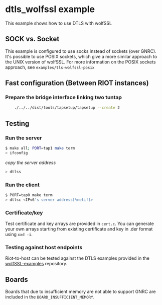 # dtls_wolfssl example

This example shows how to use DTLS with wolfSSL

## SOCK vs. Socket

This example is configured to use socks instead of sockets (over GNRC).
It's possible to use POSIX sockets, which give a more similar approach to the
UNIX version of wolfSSL. For more information on the POSIX sockets approach, see
`examples/tls-wolfssl-posix`

## Fast configuration (Between RIOT instances)

### Prepare the bridge interface linking two tuntap

```bash
    ./../../dist/tools/tapsetup/tapsetup --create 2
```

## Testing

### Run the server
```bash
$ make all; PORT=tap1 make term
> ifconfig
```
*copy the server address*

```bash
> dtlss
```
### Run the client
```bash
$ PORT=tap0 make term
> dtlsc <IPv6's server address[%netif]>
```

### Certificate/key

Test certificate and key arrays are provided in `cert.c`. You can generate your own arrays starting from existing certificate and key in .der format using `xxd -i`.

### Testing against host endpoints

Riot-to-host can be tested against the DTLS examples provided in the [wolfSSL-examples](https://github.com/wolfSSL/wolfssl-examples/tree/master/dtls) repository.

## Boards

Boards that due to insufficient memory are not able to support GNRC are included
in the `BOARD_INSUFFICIENT_MEMORY`.
